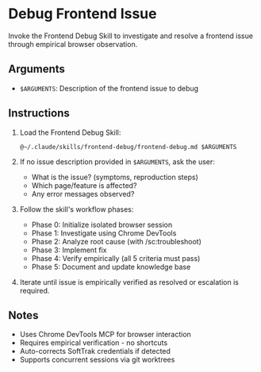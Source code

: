 # Debug Frontend Issue

Invoke the Frontend Debug Skill to investigate and resolve a frontend issue through empirical browser observation.

## Arguments
- `$ARGUMENTS`: Description of the frontend issue to debug

## Instructions

1. Load the Frontend Debug Skill:
   ```
   @~/.claude/skills/frontend-debug/frontend-debug.md $ARGUMENTS
   ```

2. If no issue description provided in `$ARGUMENTS`, ask the user:
   - What is the issue? (symptoms, reproduction steps)
   - Which page/feature is affected?
   - Any error messages observed?

3. Follow the skill's workflow phases:
   - Phase 0: Initialize isolated browser session
   - Phase 1: Investigate using Chrome DevTools
   - Phase 2: Analyze root cause (with /sc:troubleshoot)
   - Phase 3: Implement fix
   - Phase 4: Verify empirically (all 5 criteria must pass)
   - Phase 5: Document and update knowledge base

4. Iterate until issue is empirically verified as resolved or escalation is required.

## Notes
- Uses Chrome DevTools MCP for browser interaction
- Requires empirical verification - no shortcuts
- Auto-corrects SoftTrak credentials if detected
- Supports concurrent sessions via git worktrees
